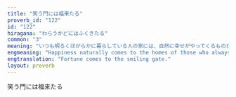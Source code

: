 ```yaml
---
title: "笑う門には福来たる"
proverb_id: "122"
id: "122"
hiragana: "わらうかどにはふくきたる"
common: "3"
meaning: "いつも明るくほがらかに暮らしている人の家には、自然に幸せがやってくるものだ。"
engmeaning: "Happiness naturally comes to the homes of those who always live cheerfully and brightly."
engtranslation: "Fortune comes to the smiling gate."
layout: proverb
---
```


笑う門には福来たる
